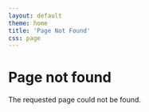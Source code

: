 ```yaml
---
layout: default
theme: home
title: 'Page Not Found'
css: page
---
```


<div class="sp-page__main">
  <h1>Page not found</h1>

  <p>The requested page could not be found.</p>
</div>